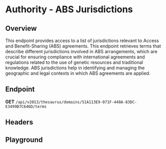 <script setup>
import SwaggerUI from "@/swagger/view/SwaggerUI.vue"
import swaggerJson from "@/swagger/json/thesaurus/authority/abs-jurisdictions.json";

const swaggerSpecs = [
  { json:swaggerJson, protected: false },
]
</script>

# Authority - ABS Jurisdictions

## Overview

This endpoint provides access to a list of jurisdictions relevant to Access and Benefit-Sharing (ABS) agreements. This endpoint retrieves terms that describe different jurisdictions involved in ABS arrangements, which are crucial for ensuring compliance with international agreements and regulations related to the use of genetic resources and traditional knowledge. ABS jurisdictions help in identifying and managing the geographic and legal contexts in which ABS agreements are applied.


## Endpoint

**GET** `/api/v2013/thesaurus/domains/51A113E9-071F-440A-83DC-E3499B7C646D/terms`

## Headers
<!--@include: @/../components/common/header/accept.md-->

## Playground

<SwaggerUI :swaggerSpecs="swaggerSpecs" />